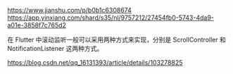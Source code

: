 https://www.jianshu.com/p/b0b1c6308674  https://app.yinxiang.com/shard/s35/nl/9757212/27454fb0-5743-4da9-a01e-3858f7c765d2


在 Flutter 中滚动监听一般可以采用两种方式来实现，分别是 ScrollController 和 NotificationListener 这两种方式。



https://blog.csdn.net/qq_16131393/article/details/103278825